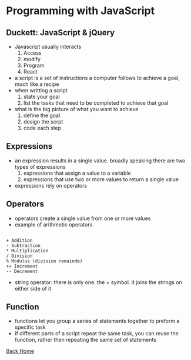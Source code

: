 #  Programming with JavaScript

## Duckett: JavaScript & jQuery

- Javascript usually interacts  
    1. Access
    1. modify
    1. Program
    1. React
 - a script is a set of instructions a computer follows to achieve a goal, much like a recipe 
 - when writting a script
    1. state your goal
    1. list the tasks that need to be completed to achieve that goal
 - what is the big picture of what you want to achieve
    1. define the goal
    1. design the scrpt
    1. code each step

## Expressions

- an expression results in a single value. broadly speaking there are two types of expressions
    1. expressions that assign a value to a variable
    1. expressions that use two or more values to return a single value
- expressions rely on operators

## Operators

- operators create a single value from one or more values
- example of arithmetic operators

```

+ Addition
- Subtraction
* Multiplication
/ Division
% Modulus (division remainde)
++ Increment
-- Decrement
```

- string operator: there is only one. the + symbol. it joins the strings on either side of it

## Function

- functions let you group a series of statements together to preform a specific task
- if different parts of a script repeat the same task, you can reuse the function, rather then repeating the same set of statements

[Back Home](README.md)